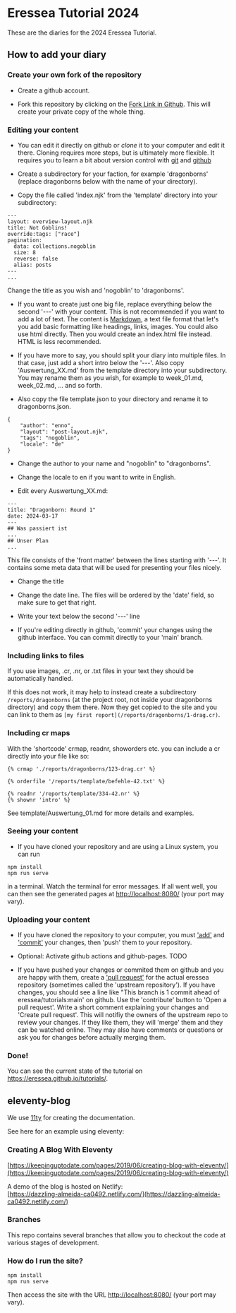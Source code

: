 # Eressea Tutorial 2024

These are the diaries for the 2024 Eressea Tutorial. 

## How to add your diary

### Create your own fork of the repository

- Create a github account.

- Fork this repository by clicking on the [Fork Link in Github](https://github.com/eressea/tutorials/fork). This will create your private copy of the whole thing.

### Editing your content

- You can edit it directly on github or *clone* it to your computer and edit it there. Cloning requires more steps, but is ultimately more flexible. It requires you to learn a bit about version control with [git](https://git-scm.com/docs/gittutorial) and [github](https://docs.github.com/en/get-started/start-your-journey/hello-world)

- Create a subdirectory for your faction, for example 'dragonborns' (replace dragonborns below with the name of your directory).

- Copy the file called 'index.njk' from the 'template' directory into your subdirectory:

```
---
layout: overview-layout.njk
title: Not Goblins!
override:tags: ["race"]
pagination:
  data: collections.nogoblin
  size: 8
  reverse: false
  alias: posts
---
...
```

Change the title as you wish and 'nogoblin' to 'dragonborns'.

- If you want to create just one big file, replace everything below the second '---' with your content. This is not recommended if you want to add a lot of text. The content is [Markdown](https://www.markdownguide.org/), a text file format that let's you add basic formatting like headings, links, images. You could also use html directly. Then you would create an index.html file instead. HTML is less recommended.

- If you have more to say, you should split your diary into multiple files. In that case, just add a short intro below the '---'. Also copy 'Auswertung_XX.md' from the template directory into your subdirectory. You may rename them as you wish, for example to week_01.md, week_02.md, ... and so forth.

- Also copy the file template.json to your directory and rename it to dragonborns.json.
```
{
    "author": "enno",
    "layout": "post-layout.njk",
    "tags": "nogoblin",
    "locale": "de"
}
```
- Change the author to your name and "nogoblin" to "dragonborns".

- Change the locale to en if you want to write in English.

- Edit every Auswertung_XX.md:
```
---
title: "Dragonborn: Round 1"
date: 2024-03-17
---
## Was passiert ist
...
## Unser Plan
...
```

This file consists of the 'front matter' between the lines starting with '---'. It contains some meta data that will be used for presenting your files nicely.

- Change the title
- Change the date line. The files will be ordered by the 'date' field, so make sure to get that right.
- Write your text below the second '---' line

- If you're editing directly in github, 'commit' your changes using the github interface. You can commit directly to your 'main' branch.

### Including links to files

If you use images, .cr, .nr, or .txt files in your text they should be automatically handled. 

If this does not work, it may help to instead create a subdirectory `/reports/dragonborns` (at the project root, not inside your dragonborns directory) and copy them there. Now they get copied to the site and you can link to them as `[my first report](/reports/dragonborns/1-drag.cr)`.

### Including cr maps

With the 'shortcode' crmap, readnr, showorders etc. you can include a cr directly into your file like so:

    {% crmap './reports/dragonborns/123-drag.cr' %}

    {% orderfile '/reports/template/befehle-42.txt' %}

    {% readnr '/reports/template/334-42.nr' %} 
    {% shownr 'intro' %}

See template/Auswertung_01.md for more details and examples.

### Seeing your content

- If you have cloned your repository and are using a Linux system, you can run 
```
npm install
npm run serve
```
in a terminal. Watch the terminal for error messages. If all went well, you can then see the generated pages at [http://localhost:8080/](http://localhost:8080/) (your port may vary).


### Uploading your content

- If you have cloned the repository to your computer, you must ['add'](https://git-scm.com/docs/gittutorial)  and ['commit'](https://git-scm.com/docs/gittutorial) your changes, then 'push' them to your repository.

- Optional: Activate github actions and github-pages. TODO

- If you have pushed your changes or commited them on github and you are happy with them, create a ['pull request'](https://github.blog/developer-skills/github/beginners-guide-to-github-creating-a-pull-request/) for the actual eressea repository (sometimes called the 'upstream repository'). If you have changes, you should see a line like "This branch is 1 commit ahead of eressea/tutorials:main' on github. Use the 'contribute' button to 'Open a pull request'. Write a short comment explaining your changes and 'Create pull request'. This will notifiy the owners of the upstream repo to review your changes. If they like them, they will 'merge' them and they can be watched online. They may also have comments or questions or ask you for changes before actually merging them.



### Done!

You can see the current state of the tutorial on https://eressea.github.io/tutorials/.


## eleventy-blog

We use [11ty](https://www.11ty.dev/) for creating the documentation. 

See here for an example using eleventy:

### Creating A Blog With Eleventy
[https://keepinguptodate.com/pages/2019/06/creating-blog-with-eleventy/](https://keepinguptodate.com/pages/2019/06/creating-blog-with-eleventy/)

A demo of the blog is hosted on Netlify:  
[https://dazzling-almeida-ca0492.netlify.com/](https://dazzling-almeida-ca0492.netlify.com/)

### Branches
This repo contains several branches that allow you to checkout the code at various stages of development.

### How do I run the site?
```
npm install
npm run serve
```

Then access the site with the URL [http://localhost:8080/](http://localhost:8080/) (your port may vary).
